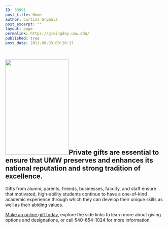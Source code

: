```yaml
---
ID: 33991
post_title: Home
author: Curtiss Grymala
post_excerpt: ""
layout: page
permalink: https://givingday.umw.edu/
published: true
post_date: 2011-09-03 00:26:17
---
```

<h2><img class="wp-image-47346 size-medium alignleft" src="http://giving.umw.edu/wp-content/uploads/2011/09/labB01-200x300.jpg" alt="" width="200" height="300" />Private gifts are essential to ensure that UMW preserves and enhances its national reputation and strong tradition of excellence.</h2>
Gifts from alumni, parents, friends, businesses, faculty, and staff ensure that motivated, high-ability students continue to have a one-of-kind academic experience through which they can develop their unique skills as well as their abiding values.

<a href="https://securelb.imodules.com/s/1588/rd17/interior.aspx?sid=1588&amp;gid=1&amp;pgid=1712&amp;cid=3848" target="_blank" rel="noopener">Make an online gift today</a>, explore the side links to learn more about giving options and designations, or call 540-654-1024 for more information.